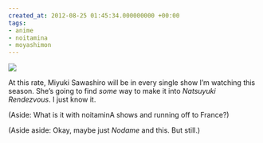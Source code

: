 ```yaml
---
created_at: 2012-08-25 01:45:34.000000000 +00:00
tags:
- anime
- noitamina
- moyashimon
---
```


![](/blog/media/tumblr_m9afepSChi1qhcb4p.jpg)

At this rate, Miyuki Sawashiro will be in every single show I’m watching
this season. She’s going to find *some* way to make it into *Natsuyuki
Rendezvous*. I just know it.

(Aside: What is it with noitaminA shows and running off to France?)

(Aside aside: Okay, maybe just *Nodame* and this. But still.)
